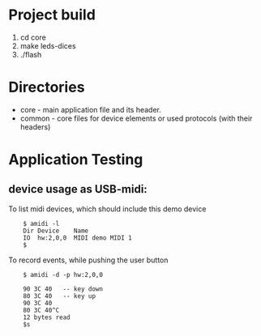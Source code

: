 # Project build

1. cd core
2. make leds-dices
3. ./flash

# Directories

* core - main application file and its header.
* common - core files for device elements or used protocols (with their headers)

# Application Testing

## device usage as USB-midi:

To list midi devices, which should include this demo device
```
    $ amidi -l
    Dir Device    Name
    IO  hw:2,0,0  MIDI demo MIDI 1
    $
```
To record events, while pushing the user button
```
    $ amidi -d -p hw:2,0,0

    90 3C 40   -- key down
    80 3C 40   -- key up
    90 3C 40
    80 3C 40^C
    12 bytes read
    $s
```
